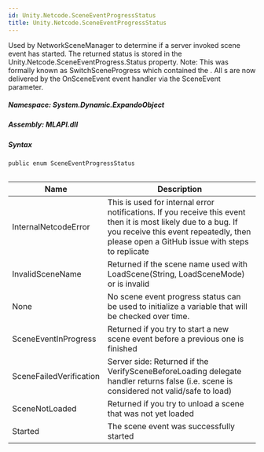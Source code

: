```yaml
---  
id: Unity.Netcode.SceneEventProgressStatus  
title: Unity.Netcode.SceneEventProgressStatus  
---
```


<div class="markdown level0 summary">

Used by NetworkSceneManager to determine if a server invoked scene event
has started. The returned status is stored in the
Unity.Netcode.SceneEventProgress.Status property. Note: This was
formally known as SwitchSceneProgress which contained the . All s are
now delivered by the OnSceneEvent event handler via the SceneEvent
parameter.

</div>

<div class="markdown level0 conceptual">

</div>

##### **Namespace**: System.Dynamic.ExpandoObject

##### **Assembly**: MLAPI.dll

##### Syntax

``` lang-csharp
public enum SceneEventProgressStatus
```

## 

| Name                    | Description                                                                                                                                                                                                 |
|-------------------------|-------------------------------------------------------------------------------------------------------------------------------------------------------------------------------------------------------------|
| InternalNetcodeError    | This is used for internal error notifications. If you receive this event then it is most likely due to a bug. If you receive this event repeatedly, then please open a GitHub issue with steps to replicate |
| InvalidSceneName        | Returned if the scene name used with LoadScene(String, LoadSceneMode) or is invalid                                                                                                                         |
| None                    | No scene event progress status can be used to initialize a variable that will be checked over time.                                                                                                         |
| SceneEventInProgress    | Returned if you try to start a new scene event before a previous one is finished                                                                                                                            |
| SceneFailedVerification | Server side: Returned if the VerifySceneBeforeLoading delegate handler returns false (i.e. scene is considered not valid/safe to load)                                                                      |
| SceneNotLoaded          | Returned if you try to unload a scene that was not yet loaded                                                                                                                                               |
| Started                 | The scene event was successfully started                                                                                                                                                                    |
